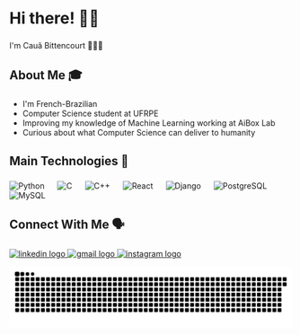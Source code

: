 <h1 align="left">Hi there! 👋🏼</h1>

###

<p align="left">I'm Cauã Bittencourt 🙋🏼‍♂️</p>

###

<h2 align="left">About Me 🎓</h2>

###

<ul>
  <li>I'm French-Brazilian </li>
  <li>Computer Science student at UFRPE</li>
  <li>Improving my knowledge of Machine Learning working at AiBox Lab</li>
  <li>Curious about what Computer Science can deliver to humanity</li>
</ul>

###

<h2 align="left">Main Technologies 👾</h2>

###

<div align="left">
  <img src="https://cdn.simpleicons.org/python/3776AB" height="40" alt="Python" />
  <img width="15" />
  <img src="https://cdn.jsdelivr.net/gh/devicons/devicon/icons/c/c-original.svg" height="40" alt="C" />
  <img width="15" />
  <img src="https://cdn.jsdelivr.net/gh/devicons/devicon@latest/icons/cplusplus/cplusplus-original.svg" height="40" alt="C++" />
  <img width="15" />
  <img src="https://cdn.jsdelivr.net/gh/devicons/devicon@latest/icons/react/react-original.svg" height="40" alt="React" />
  <img width="15" />
  <img src="https://icongr.am/devicon/django-line.svg?size=148&color=ffffff" height="40" alt="Django" />
  <img width="15" />
  <img src="https://cdn.jsdelivr.net/gh/devicons/devicon@latest/icons/postgresql/postgresql-original-wordmark.svg" height="40" alt="PostgreSQL" />
  <img width="15" />
  <img src="https://cdn.jsdelivr.net/gh/devicons/devicon/icons/mysql/mysql-original.svg" height="40" alt="MySQL" />
  <img width="15" />
</div>

###

<h2 align="left">Connect With Me 🗣️</h2>

###

<div align="left">
  <a href="https://www.linkedin.com/in/caubitten/" target="_blank">
    <img src="https://raw.githubusercontent.com/maurodesouza/profile-readme-generator/master/src/assets/icons/social/linkedin/default.svg" width="52" height="40" alt="linkedin logo"  />
  </a>
  <a href="mailto:caua.fb@gmail.com" target="_blank">
    <img src="https://raw.githubusercontent.com/maurodesouza/profile-readme-generator/master/src/assets/icons/social/gmail/default.svg" width="52" height="40" alt="gmail logo"  />
  </a>
  <a href="https://www.instagram.com/caubitten/" target="_blank">
    <img src="https://raw.githubusercontent.com/maurodesouza/profile-readme-generator/master/src/assets/icons/social/instagram/default.svg" width="52" height="40" alt="instagram logo"  />
  </a>
</div>

<!-- Snake Animation -->
<div align="center">

  ![snake gif](https://github.com/CauBitten/CauBitten/blob/output/github-snake-dark.svg)
</div>
